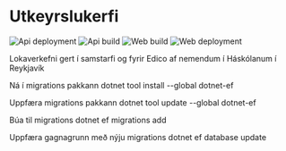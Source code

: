 # Utkeyrslukerfi

![Api deployment](https://github.com/edicoehf/Utkeyrslukerfi/actions/workflows/dotnet-api-cd.yml/badge.svg)
![Api build](https://github.com/edicoehf/Utkeyrslukerfi/actions/workflows/dotnet-api-ci.yml/badge.svg)
![Web build](https://github.com/edicoehf/Utkeyrslukerfi/actions/workflows/react-web-ci.yml/badge.svg)
![Web deployment](https://github.com/edicoehf/Utkeyrslukerfi/actions/workflows/react-web-ci.yml/badge.svg)


Lokaverkefni gert í samstarfi og fyrir Edico af nemendum í Háskólanum í Reykjavík

Ná í migrations pakkann
dotnet tool install --global dotnet-ef

Uppfæra migrations pakkann
dotnet tool update --global dotnet-ef

Búa til migrations
dotnet ef migrations add <name>

Uppfæra gagnagrunn með nýju migrations
dotnet ef database update
